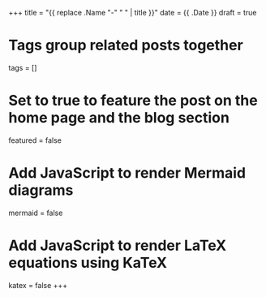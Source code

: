 +++
title = "{{ replace .Name "-" " " | title }}"
date = {{ .Date }}
draft = true
# Tags group related posts together
tags = []
# Set to true to feature the post on the home page and the blog section
featured = false
# Add JavaScript to render Mermaid diagrams
mermaid = false
# Add JavaScript to render LaTeX equations using KaTeX
katex = false
+++
